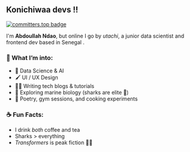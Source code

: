 ## Konichiwaa devs !!

[![committers.top badge](https://user-badge.committers.top/senegal/utachicodes.svg)](https://user-badge.committers.top/senegal/utachicodes)

I'm **Abdoullah Ndao**, but online I go by *utachi*, a junior data scientist and frontend dev based in Senegal .  

### 🧠 What I’m into:
- 🧪 Data Science & AI
- 🖌️ UI / UX Design
- ✍🏽 Writing tech blogs & tutorials
- 🧭 Exploring marine biology (sharks are elite 🦈)
- 📜 Poetry, gym sessions, and cooking experiments

### ☕ Fun Facts:
- I drink *both* coffee and tea  
- Sharks > everything  
- *Transformers* is peak fiction 🤖🔥


